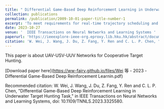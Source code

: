 ```yaml
---
title: " Differential Game-Based Deep Reinforcement Learning in Underwater Target Hunting Task"
collection: publications
permalink: /publication/2009-10-01-paper-title-number-1
excerpt: 'To meet requirements for real-time trajectory scheduling and distributed coordination, underwater target hunting task is challenging in terms of turbulent ocean environments and dynamic adversarial environment. Despite the existing research in game-based target hunting area, few approaches have considered dynamic environmental factors, such as sea currents, winds, and communication delay. In this article, we focus on a target hunting system consisted of multiple unmanned underwater vehicles (UUVs) and a target with high maneuverability. Besides, differential game theory is leveraged to analyze adversarial behaviors between hunters and the escapee. However, it is intractable that UUVs have to deploy an adaptive scheme to guarantee the consistency and avoid the escape of the target without collision. Therefore, we conceive the Hamiltonian function with Leibniz’s formula to obtain feedback control policies. In addition, it proves that the target hunting system is asymptotically stable in the mean, and the system can satisfy Nash equilibrium relying on the proposed control policies. Furthermore, we design a modified multiagent reinforcement learning (MARL) to facilitate the underwater target hunting task under the constraints of energetic flows and acoustic propagation delay. Simulation results show that the proposed scheme is superior to the typical MARL algorithm in terms of reward and success rate.'
date: 2023-10-27
venue: '  IEEE Transactions on Neural Networks and Learning Systems ' 
paperurl: 'https://ieeexplore-ieee-org.eproxy.lib.hku.hk/abstract/document/10298247'
citation: 'W. Wei, J. Wang, J. Du, Z. Fang, Y. Ren and C. L. P. Chen, "Differential Game-Based Deep Reinforcement Learning in Underwater Target Hunting Task," in IEEE Transactions on Neural Networks and Learning Systems, doi: 10.1109/TNNLS.2023.3325580.'
---
```

This paper is about UAV-USV-UUV Networks for Cooperative Target Hunting.

[Download paper here](https://ww-fairy.github.io/files/Wei 等 - 2023 - Differential Game-Based Deep Reinforcement Learnin.pdf)

Recommended citation: W. Wei, J. Wang, J. Du, Z. Fang, Y. Ren and C. L. P. Chen, "Differential Game-Based Deep Reinforcement Learning in Underwater Target Hunting Task," in IEEE Transactions on Neural Networks and Learning Systems, doi: 10.1109/TNNLS.2023.3325580.

